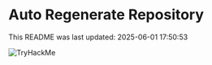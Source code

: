 # Auto Regenerate Repository

This README was last updated: 2025-06-01 17:50:53

 ![TryHackMe](https://tryhackme.com/badge/533634)